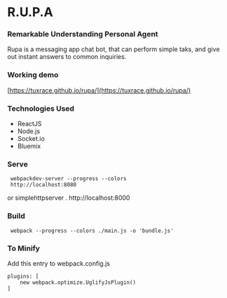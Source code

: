 # R.U.P.A
### Remarkable Understanding Personal Agent
    
   Rupa is a messaging app chat bot, that can perform simple taks, and give out instant answers to common inquiries.
### Working demo
[https://tuxrace.github.io/rupa/](https://tuxrace.github.io/rupa/)
    
### Technologies Used
 - ReactJS
 - Node.js
 - Socket.io
 - Bluemix
 
### Serve

     webpackdev-server --progress --colors
     http://localhost:8080
or 
     simplehttpserver .
     http://localhost:8000

### Build

     webpack --progress --colors ./main.js -o 'bundle.js'

### To Minify

Add this entry to webpack.config.js

    plugins: [
        new webpack.optimize.UglifyJsPlugin()
    ]
